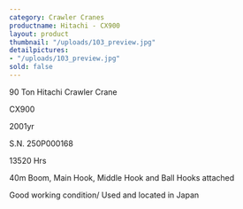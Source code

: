 ```yaml
---
category: Crawler Cranes
productname: Hitachi - CX900
layout: product
thumbnail: "/uploads/103_preview.jpg"
detailpictures:
- "/uploads/103_preview.jpg"
sold: false
---
```


90 Ton Hitachi Crawler Crane

CX900

2001yr

S.N. 250P000168

13520 Hrs

40m Boom, Main Hook, Middle Hook and Ball Hooks attached

Good working condition/ Used and located in Japan



